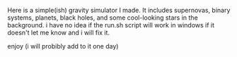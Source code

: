 Here is a simple(ish) gravity simulator I made. It includes supernovas, binary systems, planets, black holes, and some cool-looking stars in the background. i have no idea if the run.sh script will work in windows if it doesn't let me know and i will fix it. 


enjoy (i will probibly add to it one day)
